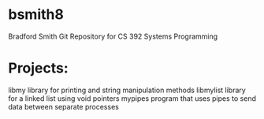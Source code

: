 bsmith8
=======
Bradford Smith
Git Repository for CS 392 Systems Programming

Projects:
=========
libmy
  library for printing and string manipulation methods
libmylist
  library for a linked list using void pointers
mypipes
  program that uses pipes to send data between separate processes

